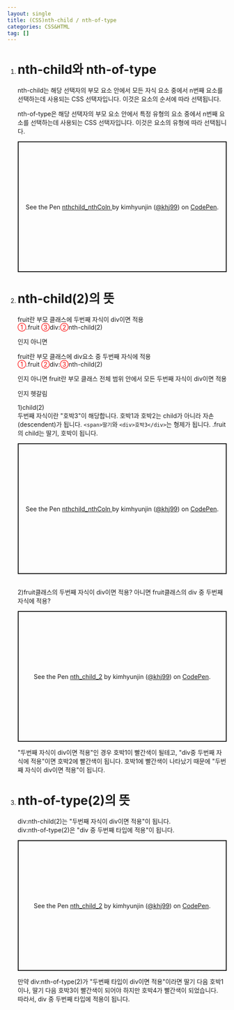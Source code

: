 ```yaml
---
layout: single
title: (CSS)nth-child / nth-of-type
categories: CSS&HTML
tag: []
---
```


1. # nth-child와 nth-of-type
   nth-child는 해당 선택자의 부모 요소 안에서 모든 자식 요소 중에서 n번째 요소를 선택하는데 사용되는 CSS 선택자입니다. 이것은 요소의 순서에 따라 선택됩니다.   

   nth-of-type은 해당 선택자의 부모 요소 안에서 특정 유형의 요소 중에서 n번째 요소를 선택하는데 사용되는 CSS 선택자입니다. 이것은 요소의 유형에 따라 선택됩니다.   

   <p class="codepen" data-height="300" data-default-tab="html,result" data-slug-hash="abxJYvm" data-user="khj99" style="height: 300px; box-sizing: border-box; display: flex; align-items: center; justify-content: center; border: 2px solid; margin: 1em 0; padding: 1em;">
   <span>See the Pen <a href="https://codepen.io/khj99/pen/abxJYvm">
   nthchild_nthColn </a> by kimhyunjin (<a href="https://codepen.io/khj99">@khj99</a>)
   on <a href="https://codepen.io">CodePen</a>.</span>
   </p>
   <script async src="https://cpwebassets.codepen.io/assets/embed/ei.js"></script>

1. # nth-child(2)의 뜻

   fruit란 부모 클래스에 두번째 자식이 div이면 적용   
   <span style="color:red;font-style:bold">①</span>.fruit <span style="color:red;font-style:bold">③</span>div:<span style="color:red;font-style:bold">②</span>nth-child(2)   

   인지 아니면   

   fruit란 부모 클래스에 div요소 중 두번째 자식에 적용   
   <span style="color:red;font-style:bold">①</span>.fruit <span style="color:red;font-style:bold">②</span>div:<span style="color:red;font-style:bold">③</span>nth-child(2)   

   인지 아니면
   fruit란 부모 클래스 전체 범위 안에서 모든 두번째 자식이 div이면 적용   

   인지 헷갈림   

   1)child(2)   
   두번째 자식이란 "호박3"이 해당합니다. 호박1과 호박2는 child가 아니라 자손(descendent)가 됩니다. `<span>딸기`와 `<div>호박3</div>`는 형제가 됩니다. .fruit의 child는 딸기, 호박이 됩니다.   
   <p class="codepen" data-height="300" data-default-tab="html,result" data-slug-hash="abxJYvm" data-user="khj99" style="height: 300px; box-sizing: border-box; display: flex; align-items: center; justify-content: center; border: 2px solid; margin: 1em 0; padding: 1em;">
   <span>See the Pen <a href="https://codepen.io/khj99/pen/abxJYvm">
   nthchild_nthColn </a> by kimhyunjin (<a href="https://codepen.io/khj99">@khj99</a>)
   on <a href="https://codepen.io">CodePen</a>.</span>
   </p>
   <script async src="https://cpwebassets.codepen.io/assets/embed/ei.js"></script>
      
   <br>      
   2)fruit클래스의 두번째 자식이 div이면 적용? 아니면 fruit클래스의 div 중 두번째 자식에 적용?   
   <p class="codepen" data-height="300" data-default-tab="html,result" data-slug-hash="bGJqvYy" data-user="khj99" style="height: 300px; box-sizing: border-box; display: flex; align-items: center; justify-content: center; border: 2px solid; margin: 1em 0; padding: 1em;">
   <span>See the Pen <a href="https://codepen.io/khj99/pen/bGJqvYy">
   nth_child_2</a> by kimhyunjin (<a href="https://codepen.io/khj99">@khj99</a>)
   on <a href="https://codepen.io">CodePen</a>.</span>
   </p>
   <script async src="https://cpwebassets.codepen.io/assets/embed/ei.js"></script>
   "두번째 자식이 div이면 적용"인 경우 호박1이 빨간색이 될테고, "div중 두번째 자식에 적용"이면 호박2에 빨간색이 됩니다.   
   호박1에 빨간색이 나타났기 때문에 "두번째 자식이 div이면 적용"이 됩니다.   

1. # nth-of-type(2)의 뜻
   div:nth-child(2)는 "두번째 자식이 div이면 적용"이 됩니다.   
   div:nth-of-type(2)은 "div 중 두번째 타입에 적용"이 됩니다.   

   <p class="codepen" data-height="300" data-default-tab="html,result" data-slug-hash="NWmpYwZ" data-user="khj99" style="height: 300px; box-sizing: border-box; display: flex; align-items: center; justify-content: center; border: 2px solid; margin: 1em 0; padding: 1em;">
   <span>See the Pen <a href="https://codepen.io/khj99/pen/NWmpYwZ">
   nth_child_2</a> by kimhyunjin (<a href="https://codepen.io/khj99">@khj99</a>)
   on <a href="https://codepen.io">CodePen</a>.</span>
   </p>
   <script async src="https://cpwebassets.codepen.io/assets/embed/ei.js"></script>
      
   만약 div:nth-of-type(2)가 "두번째 타입이 div이면 적용"이라면 딸기 다음 호박1이나, 딸기 다음 호박3이 빨간색이 되어야 하지만 호박4가 빨간색이 되었습니다.   
   따라서, div 중 두번째 타입에 적용이 됩니다.   
